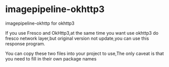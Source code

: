 # imagepipeline-okhttp3

imagepipeline-okhttp for okhttp3

If you use Fresco and OkHttp3,at the same time you want use okhttp3 do fresco network layer,but original version not update,you can use this response program.

You can copy these two files into your project to use,The only caveat is that you need to fill in their own package names
